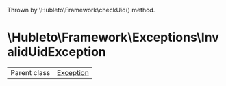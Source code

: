 
Thrown by \Hubleto\Framework\checkUid() method.

# \Hubleto\Framework\Exceptions\InvalidUidException
<table class='table-default dense'>
<tr><td>Parent class</td><td><a href="../../../Exception">Exception</a></td></tr></table>

